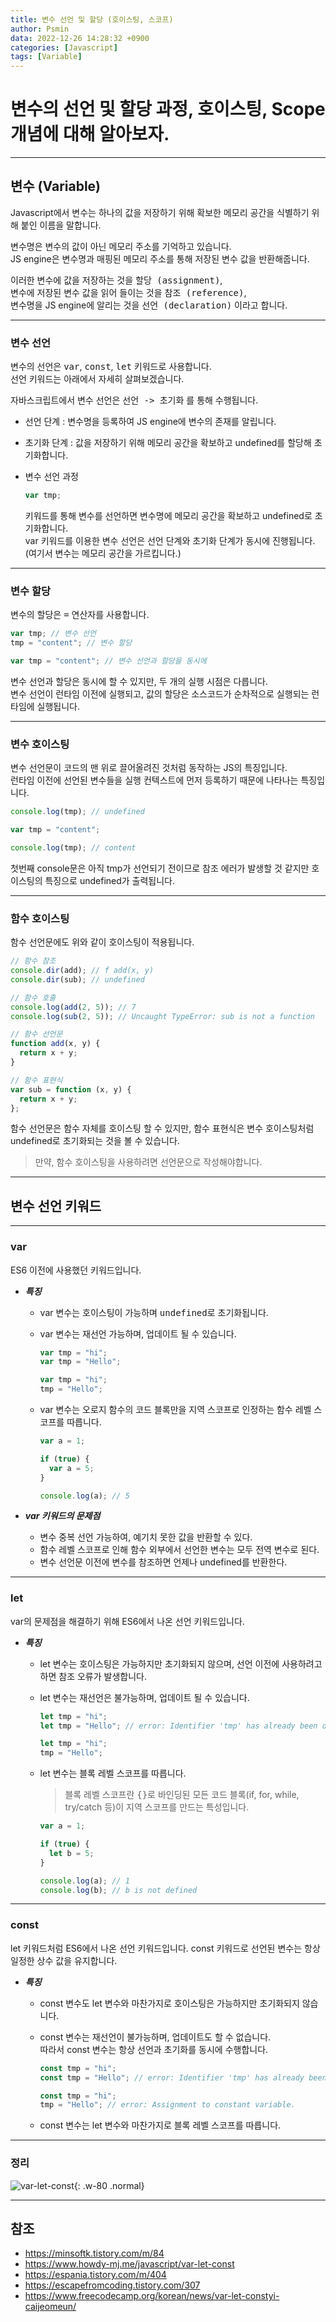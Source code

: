 ```yaml
---
title: 변수 선언 및 할당 (호이스팅, 스코프)
author: Psmin
data: 2022-12-26 14:28:32 +0900
categories: [Javascript]
tags: [Variable]
---
```


# 변수의 선언 및 할당 과정, 호이스팅, Scope 개념에 대해 알아보자.

---

## 변수 (Variable)

Javascript에서 변수는 하나의 값을 저장하기 위해 확보한 메모리 공간을 식별하기 위해 붙인 이름을 말합니다.

변수명은 변수의 값이 아닌 메모리 주소를 기억하고 있습니다.  
JS engine은 변수명과 매핑된 메모리 주소를 통해 저장된 변수 값을 반환해줍니다.

이러한 변수에 값을 저장하는 것을 <kbd>할당 (assignment)</kbd>,  
변수에 저장된 변수 값을 읽어 들이는 것을 <kbd>참조 (reference)</kbd>,  
변수명을 JS engine에 알리는 것을 <kbd>선언 (declaration)</kbd> 이라고 합니다.

---

### 변수 선언

변수의 선언은 <kbd>var</kbd>, <kbd>const</kbd>, <kbd>let</kbd> 키워드로 사용합니다.  
선언 키워드는 아래에서 자세히 살펴보겠습니다.

자바스크립트에서 변수 선언은 <kbd>선언 -> 초기화</kbd> 를 통해 수행됩니다.

- 선언 단계 : 변수명을 등록하여 JS engine에 변수의 존재를 알립니다.
- 초기화 단계 : 값을 저장하기 위해 메모리 공간을 확보하고 undefined를 할당해 초기화합니다.

- 변수 선언 과정
  ```js
  var tmp;
  ```
  키워드를 통해 변수를 선언하면 변수명에 메모리 공간을 확보하고 undefined로 초기화합니다.  
  var 키워드를 이용한 변수 선언은 선언 단계와 초기화 단계가 동시에 진행됩니다.  
  (여기서 변수는 메모리 공간을 가르킵니다.)

---

### 변수 할당

변수의 할당은 <kbd>=</kbd> 연산자를 사용합니다.

```js
var tmp; // 변수 선언
tmp = "content"; // 변수 할당

var tmp = "content"; // 변수 선언과 할당을 동시에
```

변수 선언과 할당은 동시에 할 수 있지만, 두 개의 실행 시점은 다릅니다.  
변수 선언이 런타임 이전에 실행되고, 값의 할당은 소스코드가 순차적으로 실행되는 런타임에 실행됩니다.

---

### 변수 호이스팅

변수 선언문이 코드의 맨 위로 끌어올려진 것처럼 동작하는 JS의 특징입니다.  
런타임 이전에 선언된 변수들을 실행 컨텍스트에 먼저 등록하기 때문에 나타나는 특징입니다.

```js
console.log(tmp); // undefined

var tmp = "content";

console.log(tmp); // content
```

첫번째 console문은 아직 tmp가 선언되기 전이므로 참조 에러가 발생할 것 같지만 호이스팅의 특징으로 undefined가 출력됩니다.

---

### 함수 호이스팅

함수 선언문에도 위와 같이 호이스팅이 적용됩니다.

```js
// 함수 참조
console.dir(add); // f add(x, y)
console.dir(sub); // undefined

// 함수 호출
console.log(add(2, 5)); // 7
console.log(sub(2, 5)); // Uncaught TypeError: sub is not a function

// 함수 선언문
function add(x, y) {
  return x + y;
}

// 함수 표현식
var sub = function (x, y) {
  return x + y;
};
```

함수 선언문은 함수 자체를 호이스팅 할 수 있지만, 함수 표현식은 변수 호이스팅처럼 undefined로 초기화되는 것을 볼 수 있습니다.

> 만약, 함수 호이스팅을 사용하려면 선언문으로 작성해야합니다.

---

## 변수 선언 키워드

---

### var

ES6 이전에 사용했던 키워드입니다.

- **_특징_**

  - var 변수는 호이스팅이 가능하며 <kbd>undefined</kbd>로 초기화됩니다.

  - var 변수는 재선언 가능하며, 업데이트 될 수 있습니다.

    ```js
    var tmp = "hi";
    var tmp = "Hello";

    var tmp = "hi";
    tmp = "Hello";
    ```

  - var 변수는 오로지 함수의 코드 블록만을 지역 스코프로 인정하는 함수 레벨 스코프를 따릅니다.

    ```js
    var a = 1;

    if (true) {
      var a = 5;
    }

    console.log(a); // 5
    ```

- **_var 키워드의 문제점_**
  - 변수 중복 선언 가능하여, 예기치 못한 값을 반환할 수 있다.
  - 함수 레벨 스코프로 인해 함수 외부에서 선언한 변수는 모두 전역 변수로 된다.
  - 변수 선언문 이전에 변수를 참조하면 언제나 undefined를 반환한다.

---

### let

var의 문제점을 해결하기 위해 ES6에서 나온 선언 키워드입니다.

- **_특징_**

  - let 변수는 호이스팅은 가능하지만 초기화되지 않으며, 선언 이전에 사용하려고하면 참조 오류가 발생합니다.

  - let 변수는 재선언은 불가능하며, 업데이트 될 수 있습니다.

    ```js
    let tmp = "hi";
    let tmp = "Hello"; // error: Identifier 'tmp' has already been declared

    let tmp = "hi";
    tmp = "Hello";
    ```

  - let 변수는 블록 레벨 스코프를 따릅니다.

    > 블록 레벨 스코프란 <kbd>{}</kbd>로 바인딩된 모든 코드 블록(if, for, while, try/catch 등)이 지역 스코프를 만드는 특성입니다.

    ```js
    var a = 1;

    if (true) {
      let b = 5;
    }

    console.log(a); // 1
    console.log(b); // b is not defined
    ```

---

### const

let 키워드처럼 ES6에서 나온 선언 키워드입니다.
const 키워드로 선언된 변수는 항상 일정한 상수 값을 유지합니다.

- **_특징_**

  - const 변수도 let 변수와 마찬가지로 호이스팅은 가능하지만 초기화되지 않습니다.

  - const 변수는 재선언이 불가능하며, 업데이트도 할 수 없습니다.  
    따라서 const 변수는 항상 선언과 초기화를 동시에 수행합니다.

    ```js
    const tmp = "hi";
    const tmp = "Hello"; // error: Identifier 'tmp' has already been declared

    const tmp = "hi";
    tmp = "Hello"; // error: Assignment to constant variable.
    ```

  - const 변수는 let 변수와 마찬가지로 블록 레벨 스코프를 따릅니다.

---

### 정리

![var-let-const](/assets/img/var-let-const.png){: .w-80 .normal}

---

## 참조

- <https://minsoftk.tistory.com/m/84>
- <https://www.howdy-mj.me/javascript/var-let-const>
- <https://espania.tistory.com/m/404>
- <https://escapefromcoding.tistory.com/307>
- <https://www.freecodecamp.org/korean/news/var-let-constyi-caijeomeun/>
